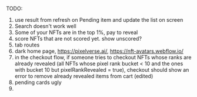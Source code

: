 TODO:

1. use result from refresh on Pending item and update the list on screen
2. Search doesn't work well
3. Some of your NFTs are in the top 1%, pay to reveal
4. score NFTs that are not scored yet. show unscored?
5. tab routes
6. dark home page, https://pixelverse.ai/, https://nft-avatars.webflow.io/
7. in the checkout flow, if someone tries to checkout NFTs whose ranks are already revealed (all NFTs whose pixel rank bucket < 10 and the ones with bucket 10 but pixelRankRevealed = true), checkout should show an error to remove already revealed items from cart (edited)
8. pending cards ugly
9.
